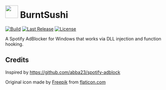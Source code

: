 # <img src="https://github.com/OpenByteDev/burnt-sushi/blob/master/icon.png" height="40px" /> BurntSushi 

[![Build](https://github.com/OpenByteDev/burnt-sushi/actions/workflows/build.yml/badge.svg)](https://github.com/OpenByteDev/burnt-sushi/actions/workflows/build.yml)
[![Last Release](https://img.shields.io/github/v/release/OpenByteDev/burnt-sushi?include_prereleases)](https://github.com/OpenByteDev/burnt-sushi/releases/latest/)
[![License](https://img.shields.io/github/license/OpenByteDev/burnt-sushi)](https://github.com/OpenByteDev/burnt-sushi/blob/master/LICENSE)

A Spotify AdBlocker for Windows that works via DLL injection and function hooking.

## Credits
Inspired by https://github.com/abba23/spotify-adblock

Original icon made by [Freepik](https://www.freepik.com/) from [flaticon.com](https://www.flaticon.com/)
